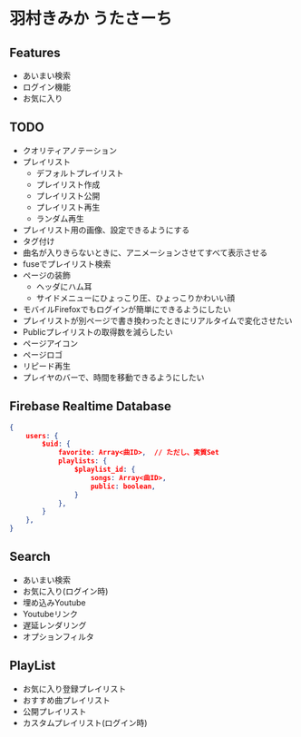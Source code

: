 
# 羽村きみか うたさーち


## Features
- あいまい検索
- ログイン機能
- お気に入り

## TODO
- クオリティアノテーション
- プレイリスト
    - デフォルトプレイリスト
    - プレイリスト作成
    - プレイリスト公開
    - プレイリスト再生
    - ランダム再生
- プレイリスト用の画像、設定できるようにする
- タグ付け
- 曲名が入りきらないときに、アニメーションさせてすべて表示させる
- fuseでプレイリスト検索
- ページの装飾
    - ヘッダにハム耳
    - サイドメニューにひょっこり圧、ひょっこりかわいい顔
- モバイルFirefoxでもログインが簡単にできるようにしたい
- プレイリストが別ページで書き換わったときにリアルタイムで変化させたい
- Publicプレイリストの取得数を減らしたい
- ページアイコン
- ページロゴ
- リピード再生
- プレイヤのバーで、時間を移動できるようにしたい

## Firebase Realtime Database

```json
{
    users: {
        $uid: {
            favorite: Array<曲ID>,  // ただし、実質Set
            playlists: {
                $playlist_id: {
                    songs: Array<曲ID>,
                    public: boolean,
                }
            },
        }
    },
}
```

## Search
- あいまい検索
- お気に入り(ログイン時)
- 埋め込みYoutube
- Youtubeリンク
- 遅延レンダリング
- オプションフィルタ


## PlayList
- お気に入り登録プレイリスト
- おすすめ曲プレイリスト
- 公開プレイリスト
- カスタムプレイリスト(ログイン時)

